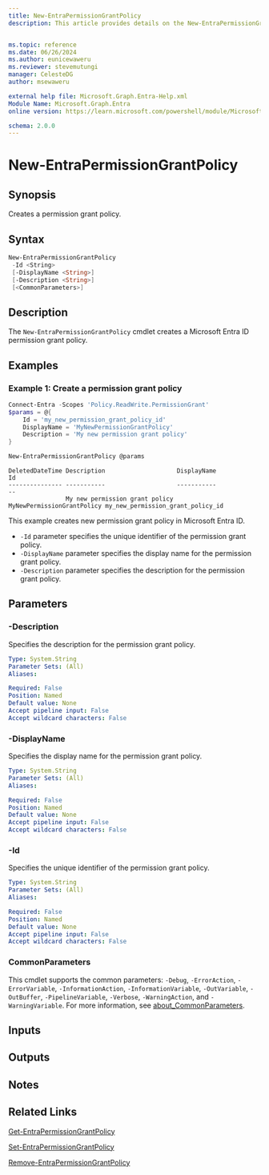 ```yaml
---
title: New-EntraPermissionGrantPolicy
description: This article provides details on the New-EntraPermissionGrantPolicy command.


ms.topic: reference
ms.date: 06/26/2024
ms.author: eunicewaweru
ms.reviewer: stevemutungi
manager: CelesteDG
author: msewaweru

external help file: Microsoft.Graph.Entra-Help.xml
Module Name: Microsoft.Graph.Entra
online version: https://learn.microsoft.com/powershell/module/Microsoft.Graph.Entra/New-EntraPermissionGrantPolicy

schema: 2.0.0
---
```


# New-EntraPermissionGrantPolicy

## Synopsis

Creates a permission grant policy.

## Syntax

```powershell
New-EntraPermissionGrantPolicy
 -Id <String>
 [-DisplayName <String>]
 [-Description <String>]
 [<CommonParameters>]
```

## Description

The `New-EntraPermissionGrantPolicy` cmdlet creates a Microsoft Entra ID permission grant policy.

## Examples

### Example 1: Create a permission grant policy

```powershell
Connect-Entra -Scopes 'Policy.ReadWrite.PermissionGrant'
$params = @{
    Id = 'my_new_permission_grant_policy_id'
    DisplayName = 'MyNewPermissionGrantPolicy'
    Description = 'My new permission grant policy'
}

New-EntraPermissionGrantPolicy @params
```

```Output
DeletedDateTime Description                    DisplayName                Id
--------------- -----------                    -----------                --
                My new permission grant policy MyNewPermissionGrantPolicy my_new_permission_grant_policy_id
```

This example creates new permission grant policy in Microsoft Entra ID.

- `-Id` parameter specifies the unique identifier of the permission grant policy.
- `-DisplayName` parameter specifies the display name for the permission grant policy.
- `-Description` parameter specifies the description for the permission grant policy.

## Parameters

### -Description

Specifies the description for the permission grant policy.

```yaml
Type: System.String
Parameter Sets: (All)
Aliases:

Required: False
Position: Named
Default value: None
Accept pipeline input: False
Accept wildcard characters: False
```

### -DisplayName

Specifies the display name for the permission grant policy.

```yaml
Type: System.String
Parameter Sets: (All)
Aliases:

Required: False
Position: Named
Default value: None
Accept pipeline input: False
Accept wildcard characters: False
```

### -Id

Specifies the unique identifier of the permission grant policy.

```yaml
Type: System.String
Parameter Sets: (All)
Aliases:

Required: False
Position: Named
Default value: None
Accept pipeline input: False
Accept wildcard characters: False
```

### CommonParameters

This cmdlet supports the common parameters: `-Debug`, `-ErrorAction`, `-ErrorVariable`, `-InformationAction`, `-InformationVariable`, `-OutVariable`, `-OutBuffer`, `-PipelineVariable`, `-Verbose`, `-WarningAction`, and `-WarningVariable`. For more information, see [about_CommonParameters](https://go.microsoft.com/fwlink/?LinkID=113216).

## Inputs

## Outputs

## Notes

## Related Links

[Get-EntraPermissionGrantPolicy](Get-EntraPermissionGrantPolicy.md)

[Set-EntraPermissionGrantPolicy](Set-EntraPermissionGrantPolicy.md)

[Remove-EntraPermissionGrantPolicy](Remove-EntraPermissionGrantPolicy.md)
